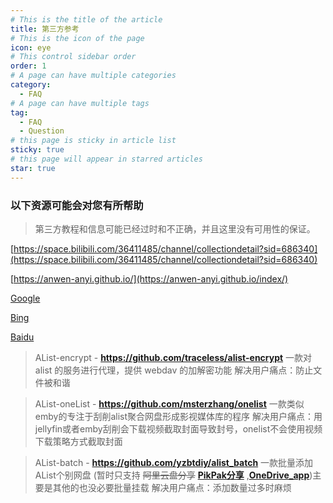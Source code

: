 ```yaml
---
# This is the title of the article
title: 第三方参考
# This is the icon of the page
icon: eye
# This control sidebar order
order: 1
# A page can have multiple categories
category:
  - FAQ
# A page can have multiple tags
tag:
  - FAQ
  - Question
# this page is sticky in article list
sticky: true
# this page will appear in starred articles
star: true
---
```


### 以下资源可能会对您有所帮助

> 第三方教程和信息可能已经过时和不正确，并且这里没有可用性的保证。

[https://space.bilibili.com/36411485/channel/collectiondetail?sid=686340](https://space.bilibili.com/36411485/channel/collectiondetail?sid=686340)

[https://anwen-anyi.github.io/](https://anwen-anyi.github.io/index/)

[Google](https://www.google.com/search?q=alist)

[Bing](https://www.bing.com/search?q=alist)

[Baidu](https://www.baidu.com/baidu?wd=alist)

> AList-encrypt	- **https://github.com/traceless/alist-encrypt**
> 一款对 alist 的服务进行代理，提供 webdav 的加解密功能
> 解决用户痛点：防止文件被和谐

> AList-oneList	- **https://github.com/msterzhang/onelist**
> 一款类似emby的专注于刮削alist聚合网盘形成影视媒体库的程序
> 解决用户痛点：用jellyfin或者emby刮削会下载视频截取封面导致封号，onelist不会使用视频下载策略方式截取封面

> AList-batch		- **https://github.com/yzbtdiy/alist_batch**
> 一款批量添加AList个别网盘 (暂时只支持 ~~阿里云盘分享~~ [**PikPak分享**](../guide/drivers/pikpak.md#批量添加pikpak分享挂载) ,[**OneDrive_app**](../guide/drivers/onedrive_app.md#批量添加onedrive_app账号))主要是其他的也没必要批量挂载
> 解决用户痛点：添加数量过多时麻烦